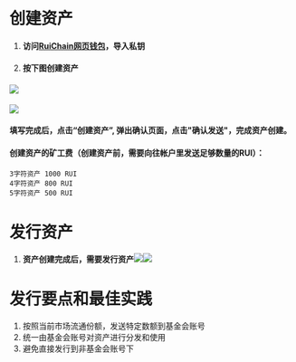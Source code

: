 # 创建资产

1. #### 访问[RuiChain网页钱包](https://wallet.rui.io)，导入私钥
2. #### 按下图创建资产

#### ![](/assets/create_asset1.png)

![](/assets/create_asset2.png)

#### 填写完成后，点击“创建资产”, 弹出确认页面，点击"确认发送"，完成资产创建。

#### 创建资产的矿工费（创建资产前，需要向往帐户里发送足够数量的RUI）：

```
3字符资产 1000 RUI
4字符资产 800 RUI
5字符资产 500 RUI
```

# 发行资产

1. #### 资产创建完成后，需要发行资产![](/assets/issue_asset1.png)![](/assets/issue_asset2.png)

# 发行要点和最佳实践

1. 按照当前市场流通份额，发送特定数额到基金会账号
2. 统一由基金会账号对资产进行分发和使用
3. 避免直接发行到非基金会账号下



